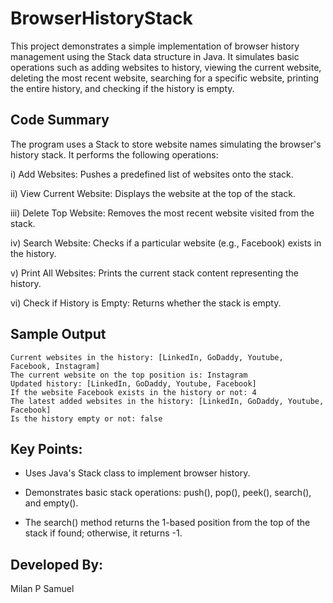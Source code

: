 # BrowserHistoryStack

This project demonstrates a simple implementation of browser history management using the Stack data structure in Java. It simulates basic operations such as adding websites to history, viewing the current website, deleting the most recent website, searching for a specific website, printing the entire history, and checking if the history is empty.

## Code Summary

The program uses a Stack<String> to store website names simulating the browser's history stack. It performs the following operations:

i) Add Websites: Pushes a predefined list of websites onto the stack.

ii) View Current Website: Displays the website at the top of the stack.

iii) Delete Top Website: Removes the most recent website visited from the stack.

iv) Search Website: Checks if a particular website (e.g., Facebook) exists in the history.

v) Print All Websites: Prints the current stack content representing the history.

vi) Check if History is Empty: Returns whether the stack is empty.


## Sample Output

```
Current websites in the history: [LinkedIn, GoDaddy, Youtube, Facebook, Instagram]
The current website on the top position is: Instagram
Updated history: [LinkedIn, GoDaddy, Youtube, Facebook]
If the website Facebook exists in the history or not: 4
The latest added websites in the history: [LinkedIn, GoDaddy, Youtube, Facebook]
Is the history empty or not: false
```

## Key Points:
- Uses Java's Stack class to implement browser history.

- Demonstrates basic stack operations: push(), pop(), peek(), search(), and empty().

- The search() method returns the 1-based position from the top of the stack if found; otherwise, it returns -1.

## Developed By: 

Milan P Samuel

